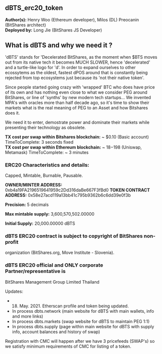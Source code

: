 ## dBTS_erc20_token

**Author(s):** Henry Woo (Ethereum developer), Milos (DL) Preocanin (BitShares architect) </br>
**Deployed by:** Long Jie (BitShares JS Developer)

## What is dBTS and why we need it ? 

'dBTS' stands for 'Decelerated BitShares, as the moment when $BTS moves out from its native tech it becomes MUCH SLOWER, hence 'decelerated' and a turtle-like logo for 'd'. In order to expand ourselves to other ecossytems as the oldest, fastest dPOS around that is constantly being rejected from top ecosystems just because its 'not their native token'. 

Since people started going crazy with 'wrapped' BTC who does have price of its own and has nothing even close to what we consider PEG around BitShares, or line of 'synths' by new modern tech startups... We invented MPA's with oracles more than half decade ago, so it's time to show their markets what is the real meaning of PEG to an Asset and how Bitshares does it.

We need it to enter, demostrate power and dominate their markets while presenting their technology as obsolete.

**TX cost per swap within Bitshares blockchain:** ~ $0.10 (Basic account) TimeToComplete: 3 seconds fixed </br>
**TX cost per swap within Ethereum blockchain:** ~ $18-$198 (Uniswap, Metamask) TimeToComplete: ~ 3 minutes

### ERC20 Characteristics and details:
Capped, Mintable, Burnable, Pausable.

**OWNER/MINTER ADDRESS:** 0xb4a19FA2196519641959c2Dd316daBe667F3fBd0
**TOKEN CONTRACT ADDRESS:** 0x58e27acd119a13bb41c795b9362b6c6dd39e0f3b

**Precision:** 5 decimals

**Max mintable supply:** 3,600,570,502.00000

**Initial Supply:** 20,000.00000 dBTS

### dBTS ERC20 contract is subject to copyright of BitShares non-profit 
organization (BitShares.org, Move Institute - Slovenia).

### dBTS ERC20 official and ONLY corporate Partner/representative is 
BitShares Management Group Limited Thailand

Updates: 
- 18. May. 2021. Etherscan profile and token being updated.
- In process dbts.network (main website for dBTS with main wallets, info and more links)
- In process dbts.markets (swap website for dBTS to maintain PEG 1:1)
- In process dbts.supply (page within main website for dBTS with supply info, account balances and history of swap)

Registration with CMC will happen after we have 3 pricefeeds (SWAP's) so we satisfy minimum requirements of CMC for listing of a token.
